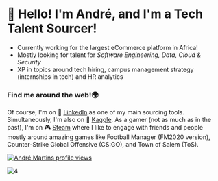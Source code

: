 # 👋 Hello! I'm André, and I'm a Tech Talent Sourcer!
- Currently working for the largest eCommerce platform in Africa!
- Mostly looking for talent for _Software Engineering, Data, Cloud & Security_
- XP in topics around tech hiring, campus management strategy (internships in tech) and HR analytics


### Find me around the web!🌍
Of course, I'm on 🧐 [LinkedIn](https://www.linkedin.com/in/andremeiramartins/) as one of my main sourcing tools. Simultaneously, I'm also on 🦆 [Kaggle](https://www.kaggle.com/andrefmmartins). As a gamer (not as much as in the past), I'm on 🎮 [Steam](https://steamcommunity.com/id/dragonforcept/) where I like to engage with friends and people mostly around amazing games like Football Manager (FM2020 version), Counter-Strike Global Offensive (CS:GO), and Town of Salem (ToS).

[![André Martins profile views](https://u8views.com/api/v1/github/profiles/114821834/views/day-week-month-total-count.svg)](https://u8views.com/github/andrefmmartins)


![4](https://github.com/user-attachments/assets/7fc1692b-bb9e-42e2-bccd-2796acfe71a0)


<!--
**andrefmmartins/andrefmmartins** is a ✨ _special_ ✨ repository because its `README.md` (this file) appears on your GitHub profile.

Here are some ideas to get you started:

- 🔭 I’m currently working on ...
- 🌱 I’m currently learning ...
- 👯 I’m looking to collaborate on ...
- 🤔 I’m looking for help with ...
- 💬 Ask me about ...
- 📫 How to reach me: ...
- 😄 Pronouns: ...
- ⚡ Fun fact: ...
-->
